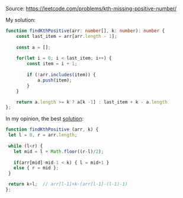 Source: https://leetcode.com/problems/kth-missing-positive-number/

My solution:
```ts
function findKthPositive(arr: number[], k: number): number {
    const last_item = arr[arr.length - 1];
    
    const a = [];
    
    for(let i = 0; i < last_item; i++) {
        const item = i + 1;
        
        if (!arr.includes(item)) {
            a.push(item);
        }
    }

    return a.length >= k ? a[k -1] : last_item + k - a.length
};
```

In my opinion, the best [solution](https://leetcode.com/problems/kth-missing-positive-number/solutions/2113768/javascript-4-methods-set-array-bucket-binary-search/):
```ts
function findKthPositive (arr, k) {
 let l = 0, r = arr.length;
 
 while (l<r) {
   let mid = l + Math.floor((r-l)/2);
        
   if(arr[mid]-mid-1 < k) { l = mid+1 }
   else { r = mid };
 }

 return k+l;  // arr[l-1]+k-(arr[l-1]-(l-1)-1)
};
```
